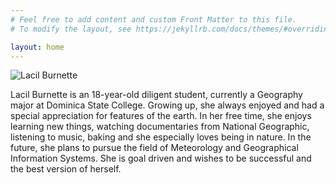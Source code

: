 ```yaml
---
# Feel free to add content and custom Front Matter to this file.
# To modify the layout, see https://jekyllrb.com/docs/themes/#overriding-theme-defaults

layout: home
---
```


![Lacil Burnette](https://i0.wp.com/createcaribbean.org/create/wp-content/uploads/2021/11/IMG_7587-scaled.jpeg?resize=1153%2C1536&ssl=1)


Lacil Burnette is an 18-year-old diligent student, currently a Geography major at Dominica State College. Growing up, she always enjoyed and had a special appreciation for features of the earth. In her free time, she enjoys learning new things, watching documentaries from National Geographic, listening to music, baking and she especially loves being in nature. In the future, she plans to pursue the field of Meteorology and Geographical Information Systems. She is goal driven and wishes to be successful and the best version of herself.

